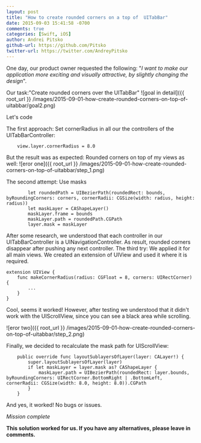 ```yaml
---
layout: post
title: "How to create rounded corners on a top of  UITabBar"
date: 2015-09-03 15:41:58 -0700
comments: true
categories: [Swift, iOS]
author: Andrei Pitsko
github-url: https://github.com/Pitsko
twitter-url: https://twitter.com/AndreyPitsko
---
```


One day, our product owner requested the following: "*I want to make our application more exciting and visually attractive, by slightly changing the design*". 

Our task:"Create rounded corners over the UITabBar"
![goal in detail]({{ root_url }} /images/2015-09-01-how-create-rounded-corners-on-top-of-uitabbar/goal2.png)

Let's code

The first approach: Set cornerRadius in all our the controllers of the UITabBarController:
```
    view.layer.cornerRadius = 8.0

```

But the result was as expected: Rounded corners on top of my views as well:
![eror one]({{ root_url }} /images/2015-09-01-how-create-rounded-corners-on-top-of-uitabbar/step_1.png)

The second attempt: Use masks
```
        let roundedPath = UIBezierPath(roundedRect: bounds, byRoundingCorners: corners, cornerRadii: CGSize(width: radius, height: radius))
        let maskLayer = CAShapeLayer()
        maskLayer.frame = bounds
        maskLayer.path = roundedPath.CGPath
        layer.mask = maskLayer

```

After some research, we understood that each controller in our UITabBarController is a UINavigationController. As result, rounded corners disappear after pushing any next controller.
The third try: We applied it for all main views. We created an extension of UIView and used it where it is required.

```
extension UIView {
    func makeCornerRadius(radius: CGFloat = 8, corners: UIRectCorner) {
		...
    }
}
```

Cool, seems it worked! However, after testing we understood that it didn't work with the UIScrollView, since you can see a black area while scrolling.

![eror two]({{ root_url }} /images/2015-09-01-how-create-rounded-corners-on-top-of-uitabbar/step_2.png)

Finally, we decided to recalculate the mask path for UIScrollView:
```
	public override func layoutSublayersOfLayer(layer: CALayer!) {
        super.layoutSublayersOfLayer(layer)
        if let maskLayer = layer.mask as? CAShapeLayer {
            maskLayer.path = UIBezierPath(roundedRect: layer.bounds, byRoundingCorners: UIRectCorner.BottomRight | .BottomLeft, cornerRadii: CGSize(width: 8.0, height: 8.0)).CGPath
        }
    }
```

And yes, it worked! No bugs or issues. 

*Mission complete*


**This solution worked for us. If you have any alternatives, please leave in comments.**


